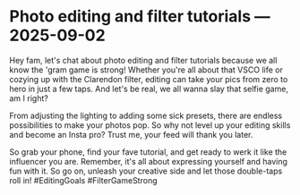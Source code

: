 # Photo editing and filter tutorials — 2025-09-02

Hey fam, let's chat about photo editing and filter tutorials because we all know the 'gram game is strong! Whether you're all about that VSCO life or cozying up with the Clarendon filter, editing can take your pics from zero to hero in just a few taps. And let's be real, we all wanna slay that selfie game, am I right?

From adjusting the lighting to adding some sick presets, there are endless possibilities to make your photos pop. So why not level up your editing skills and become an Insta pro? Trust me, your feed will thank you later.

So grab your phone, find your fave tutorial, and get ready to werk it like the influencer you are. Remember, it's all about expressing yourself and having fun with it. So go on, unleash your creative side and let those double-taps roll in! #EditingGoals #FilterGameStrong
